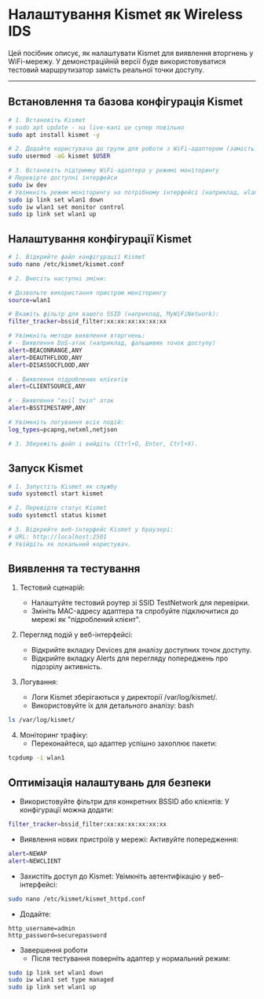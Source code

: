 # Налаштування Kismet як Wireless IDS

Цей посібник описує, як налаштувати Kismet для виявлення вторгнень у WiFi-мережу. У демонстраційній версії буде використовуватися тестовий маршрутизатор замість реальної точки доступу.

---

## Встановлення та базова конфігурація Kismet

```bash
# 1. Встановіть Kismet
# sudo apt update - на live-калі це супер повільно
sudo apt install kismet -y

# 2. Додайте користувача до групи для роботи з WiFi-адаптером (замість $USER вкажіть ваше ім’я користувача)
sudo usermod -aG kismet $USER

# 3. Встановіть підтримку WiFi-адаптера у режимі моніторингу
# Перевірте доступні інтерфейси
sudo iw dev
# Увімкніть режим моніторингу на потрібному інтерфейсі (наприклад, wlan1)
sudo ip link set wlan1 down
sudo iw wlan1 set monitor control
sudo ip link set wlan1 up
```

## Налаштування конфігурації Kismet

```bash
# 1. Відкрийте файл конфігурації Kismet
sudo nano /etc/kismet/kismet.conf

# 2. Внесіть наступні зміни:

# Дозвольте використання пристрою моніторингу
source=wlan1

# Вкажіть фільтр для вашого SSID (наприклад, MyWiFiNetwork):
filter_tracker=bssid_filter:xx:xx:xx:xx:xx:xx

# Увімкніть методи виявлення вторгнень:
# - Виявлення DoS-атак (наприклад, фальшивих точок доступу)
alert=BEACONRANGE,ANY
alert=DEAUTHFLOOD,ANY
alert=DISASSOCFLOOD,ANY

# - Виявлення підроблених клієнтів
alert=CLIENTSOURCE,ANY

# - Виявлення "evil twin" атак
alert=BSSTIMESTAMP,ANY

# Увімкніть логування всіх подій:
log_types=pcapng,netxml,netjson

# 3. Збережіть файл і вийдіть (Ctrl+O, Enter, Ctrl+X).

```

## Запуск Kismet

```bash
# 1. Запустіть Kismet як службу
sudo systemctl start kismet

# 2. Перевірте статус Kismet
sudo systemctl status kismet

# 3. Відкрийте веб-інтерфейс Kismet у браузері:
# URL: http://localhost:2501
# Увійдіть як локальний користувач.
```

## Виявлення та тестування
1. Тестовий сценарій:
    - Налаштуйте тестовий роутер зі SSID TestNetwork для перевірки.
    - Змініть MAC-адресу адаптера та спробуйте підключитися до мережі як "підроблений клієнт".

2. Перегляд подій у веб-інтерфейсі:
    - Відкрийте вкладку Devices для аналізу доступних точок доступу.
    - Відкрийте вкладку Alerts для перегляду попереджень про підозрілу активність.

3. Логування:
    - Логи Kismet зберігаються у директорії /var/log/kismet/.
    - Використовуйте їх для детального аналізу:
bash

```bash 
ls /var/log/kismet/
```

4. Моніторинг трафіку:
    - Переконайтеся, що адаптер успішно захоплює пакети:
```bash
tcpdump -i wlan1
```

## Оптимізація налаштувань для безпеки
- Використовуйте фільтри для конкретних BSSID або клієнтів: У конфігурації можна додати:

```bash
filter_tracker=bssid_filter:xx:xx:xx:xx:xx:xx 
```

- Виявлення нових пристроїв у мережі: Активуйте попередження:

```bash
alert=NEWAP
alert=NEWCLIENT
```

- Захистіть доступ до Kismet: Увімкніть автентифікацію у веб-інтерфейсі:

```bash
sudo nano /etc/kismet/kismet_httpd.conf
```

- Додайте:
```plaintext
http_username=admin
http_password=securepassword
```

- Завершення роботи
    - Після тестування поверніть адаптер у нормальний режим:

```bash
sudo ip link set wlan1 down
sudo iw wlan1 set type managed
sudo ip link set wlan1 up
```
